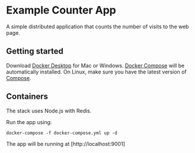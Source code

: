 Example Counter App
===================

A simple distributed application that counts the number of visits to the web page.

Getting started
---------------

Download [Docker Desktop](https://www.docker.com/products/docker-desktop) for Mac or Windows. [Docker Compose](https://docs.docker.com/compose) will be automatically installed. On Linux, make sure you have the latest version of [Compose](https://docs.docker.com/compose/install/). 


## Containers

The stack uses  Node.js with Redis.


Run the app using:

```
docker-compose -f docker-compose.yml up -d
```


The app will be running at [http://localhost:9001]





